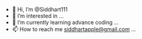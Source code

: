 - 👋 Hi, I’m @Siddhart111
- 👀 I’m interested in ...
- 🌱 I’m currently learning advance coding ...
- 📫 How to reach me siddhartapple@gmail.com ...

<!---
Siddhart111/Siddhart111 is a ✨ special ✨ repository because its `README.md` (this file) appears on your GitHub profile.
You can click the Preview link to take a look at your changes.
--->
